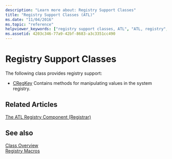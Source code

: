```yaml
---
description: "Learn more about: Registry Support Classes"
title: "Registry Support Classes (ATL)"
ms.date: "11/04/2016"
ms.topic: "reference"
helpviewer_keywords: ["registry support classes, ATL", "ATL, registry", "registry support classes"]
ms.assetid: 4203c346-77a9-42bf-8683-a3c3351cc490
---
```

# Registry Support Classes

The following class provides registry support:

- [CRegKey](../atl/reference/cregkey-class.md) Contains methods for manipulating values in the system registry.

## Related Articles

[The ATL Registry Component (Registrar)](../atl/atl-registry-component-registrar.md)

## See also

[Class Overview](../atl/atl-class-overview.md)<br/>
[Registry Macros](../atl/reference/registry-macros.md)
